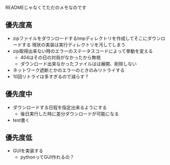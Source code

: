 READMEじゃなくてただのメモなのです

## 優先度高
- zipファイルをダウンロードするtmpディレクトリを作成してそこにダウンロードする
  現状の実装は実行ディレクトリを汚してしまう
- zip取得出来ない時のエラーのステータスコードによって挙動を変える
  - 404はその日の対局がなかったから無視
  - ダウンロード出来なかったファイルはは展開、削除しない
- ネットワーク遮断とかのエラーのときのみリトライする
- 10回リトライは多すぎるので減らす？

## 優先度中
- ダウンロードする日程を指定出来るようにする
  - 後日実行した時に差分ダウンロードが可能になる
- test書く
## 優先度低
- GUIを実装する
  - pythonってGUI作れるの？
